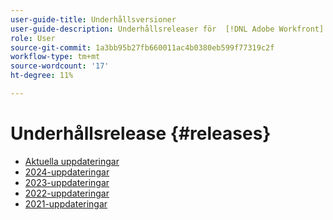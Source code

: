 ```yaml
---
user-guide-title: Underhållsversioner
user-guide-description: Underhållsreleaser för  [!DNL Adobe Workfront]
role: User
source-git-commit: 1a3bb95b27fb660011ac4b0380eb599f77319c2f
workflow-type: tm+mt
source-wordcount: '17'
ht-degree: 11%

---
```



# Underhållsrelease {#releases}

+ [Aktuella uppdateringar](current-updates.md)
+ [2024-uppdateringar](2024-updates.md)
+ [2023-uppdateringar](2023-updates.md)
+ [2022-uppdateringar](2022-updates.md)
+ [2021-uppdateringar](2021-updates.md)

<!--

Articles must be added to this TOC file in order to render.

Use this list format to specify links to articles and section headings that expand and collapse in the left rail of the user guide.

An article link CANNOT be used as a section heading.

2022 Updates https://one.workfront.com/s/article/Workfront-Maintenance-Updates-1882317350
2021 Updates https://one.workfront.com/s/article/Workfront-Maintenance-Updates-Archive-2021


-->
